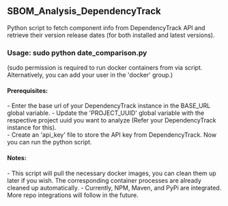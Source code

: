 ## SBOM_Analysis_DependencyTrack
Python script to fetch component info from DependencyTrack API and retrieve their version release dates (for both installed and latest versions).

### Usage: sudo python date_comparison.py

(sudo permission is required to run docker containers from via script. Alternatively, you can add your user in the 'docker' group.)

#### Prerequisites: 

\- Enter the base url of your DependencyTrack instance in the BASE\_URL global variable.
\- Update the 'PROJECT\_UUID' global variable with the respective project uuid you want to analyze (Refer your DependencyTrack instance for this).<br>
\- Create an 'api_key' file to store the API key from DependencyTrack. Now you can run the python script.

#### Notes:

\- This script will pull the necessary docker images, you can clean them up later if you wish. The corresponding container processes are already cleaned up automatically. 
\- Currently, NPM, Maven, and PyPi are integrated. More repo integrations will follow in the future.
